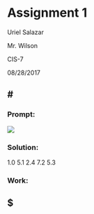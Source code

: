 # Assignment 1
Uriel Salazar

Mr. Wilson

CIS-7

08/28/2017


## &#35;

### Prompt:

![](https://i.imgur.com/9Dt4nNT.png)

### Solution:

1.0 5.1 2.4 7.2 5.3

### Work:


## &#36;

